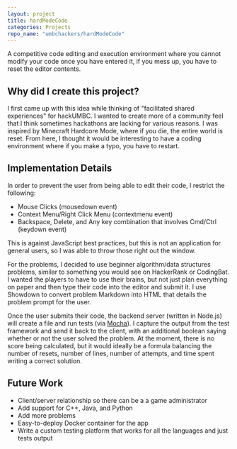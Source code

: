 ```yaml
---
layout: project
title: hardModeCode
categories: Projects
repo_name: "umbchackers/hardModeCode"
---
```


A competitive code editing and execution environment where you cannot modify your code once you have entered it, if you mess up, you have to reset the editor contents.

## Why did I create this project?
I first came up with this idea while thinking of "facilitated shared experiences" for hackUMBC. I wanted to create more of a community feel that I think sometimes hackathons are lacking for various reasons. I was inspired by Minecraft Hardcore Mode, where if you die, the entire world is reset. From here, I thought it would be interesting to have a coding environment where if you make a typo, you have to restart.

## Implementation Details
In order to prevent the user from being able to edit their code, I restrict the following:  
* Mouse Clicks (mousedown event)
* Context Menu/Right Click Menu (contextmenu event)
* Backspace, Delete, and Any key combination that involves Cmd/Ctrl (keydown event)

This is against JavaScript best practices, but this is not an application for general users, so I was able to throw those right out the window.

For the problems, I decided to use beginner algorithm/data structures problems, similar to something you would see on HackerRank or CodingBat. I wanted the players to have to use their brains, but not just plan everything on paper and then type their code into the editor and submit it. I use Showdown to convert problem Markdown into HTML that details the problem prompt for the user.

Once the user submits their code, the backend server (written in Node.js) will create a file and run tests (via [Mocha](https://mochajs.org/)). I capture the output from the test framework and send it back to the client, with an additional boolean saying whether or not the user solved the problem. At the moment, there is no score being calculated, but it would ideally be a formula balancing the number of resets, number of lines, number of attempts, and time spent writing a correct solution.

## Future Work
* Client/server relationship so there can be a a game administrator
* Add support for C++, Java, and Python
* Add more problems
* Easy-to-deploy Docker container for the app
* Write a custom testing platform that works for all the languages and just tests output
